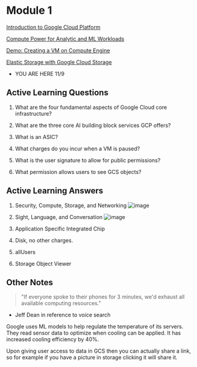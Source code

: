 # Module 1
[Introduction to Google Cloud Platform](https://www.coursera.org/learn/gcp-big-data-ml-fundamentals/lecture/RJDJP/introduction-to-google-cloud-platform)

[Compute Power for Analytic and ML Workloads](https://www.coursera.org/learn/gcp-big-data-ml-fundamentals/lecture/9hJ1a/compute-power-for-analytic-and-ml-workloads)

[Demo: Creating a VM on Compute Engine](https://www.coursera.org/learn/gcp-big-data-ml-fundamentals/lecture/wEzlN/demo-creating-a-vm-on-compute-engine)

[Elastic Storage with Google Cloud Storage](https://www.coursera.org/learn/gcp-big-data-ml-fundamentals/lecture/c64Pa/elastic-storage-with-google-cloud-storage)
- YOU ARE HERE 11/9

## Active Learning Questions

1. What are the four fundamental aspects of Google Cloud core infrastructure?

2. What are the three core AI building block services GCP offers?

3. What is an ASIC?

4. What charges do you incur when a VM is paused?

5. What is the user signature to allow for public permissions?

6. What permission allows users to see GCS objects?

## Active Learning Answers

1. Security, Compute, Storage, and Networking
![image](https://user-images.githubusercontent.com/15249120/98600141-1d39a080-22ab-11eb-9b9e-1dedfdf476bf.png)

2. Sight, Language, and Conversation
![image](https://user-images.githubusercontent.com/15249120/98600738-0a739b80-22ac-11eb-8844-c9f72319fd7d.png)

3. Application Specific Integrated Chip

4. Disk, no other charges.

5. allUsers

6. Storage Object Viewer

## Other Notes

> "If everyone spoke to their phones for 3 minutes, we'd exhaust all available computing resources."
- Jeff Dean in reference to voice search

Google uses ML models to help regulate the temperature of its servers. They read sensor data to optimize when cooling can be applied. It has increased cooling efficiency by 40%.

Upon giving user access to data in GCS then you can actually share a link, so for example if you have a picture in storage clicking it will share it.